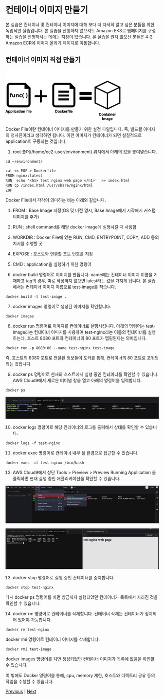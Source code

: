 # 컨테이너 이미지 만들기

본 실습은 컨테이너 및 컨테이너 이미지에 대해 보다 더 자세히 알고 싶은 분들을 위한 독립적인 실습입니다. 본 실습을 진행하지 않으셔도 Amazon EKS로 웹페이지를 구성하는 실습을 진행하시는 데에는 지장이 없습니다. 본 실습을 원치 않으신 분들은 4-2 Amazon ECR에 이미지 올리기 페이지로 이동합니다.

## 컨테이너 이미지 직접 만들기

![](../images/container-image-overview.png)

Docker File이란 컨테이너 이미지를 만들기 위한 설정 파일입니다. 즉, 빌드될 이미지의 청사진이라고 생각하면 됩니다. 이런 이미지가 컨테이너가 되면 실질적으로 application이 구동되는 것입니다.

1. root 폴더(/home/ec2-user/environment) 위치에서 아래의 값을 붙여넣습니다.

```
cd ~/environment/
```

```
cat << EOF > Dockerfile
FROM nginx:latest
RUN  echo '<h1> test nginx web page </h1>'  >> index.html
RUN cp /index.html /usr/share/nginx/html
EOF
```

Docker File에서 각각이 의미하는 바는 아래와 같습니다.

1. FROM : Base Image 지정(OS 및 버전 명시, Base Image에서 시작해서 커스텀 이미지를 추가)

2. RUN : shell command를 해당 docker image에 실행시킬 때 사용함

3. WORKDIR : Docker File에 있는 RUN, CMD, ENTRYPOINT, COPY, ADD 등의 지시를 수행할 곳

4. EXPOSE : 호스트와 연결할 포트 번호를 지정

5. CMD : application을 실행하기 위한 명령어

6. docker build 명령어로 이미지를 만듭니다. name에는 컨테이너 이미지 이름을 기재하고 tag의 경우, 따로 작성하지 않으면 latest라는 값을 가지게 됩니다. 본 실습에서는 컨테이너 이미지 이름으로 test-image를 적습니다.

```
docker build -t test-image . 
```

7. docker images 명령어로 생성된 이미지를 확인합니다.

```
docker images
```

8. docker run 명령어로 이미지를 컨테이너로 실행시킵니다. 아래의 명령어는 test-image라는 컨테이너 이미지를 사용하여 test-nginx라는 이름의 컨테이너를 실행하는데, 호스트 8080 포트와 컨테이너의 80 포트가 맵핑된다는 의미입니다.

```
docker run -p 8080:80 --name test-nginx test-image
```

즉, 호스트의 8080 포트로 전달된 정보들이 도커를 통해, 컨테이너의 80 포트로 포워딩되는 것입니다.

9. docker ps 명령어로 현재의 호스트에서 실행 중인 컨테이너를 확인할 수 있습니다. AWS Cloud9에서 새로운 터미널 창을 열고 아래의 명령어를 입력합니다.

```
docker ps
```

![](../images/docker-ps.png)

10. docker logs 명령어로 해당 컨테이너의 로그를 출력해서 상태를 확인할 수 있습니다.

```
docker logs -f test-nginx
```

11. docker exec 명령어로 컨테이너 내부 쉘 환경으로 접근할 수 있습니다.

```
docker exec -it test-nginx /bin/bash
```

12. AWS Cloud9에서 상단 Tools > Preview > Preview Running Application 을 클릭하면 현재 실행 중인 애플리케이션을 확인할 수 있습니다.

![](../images/docker-preview-application-01.png)

![](../images/docker-preview-application-02.png)

13. docker stop 명령어로 실행 중인 컨테이너를 중지합니다.

```
docker stop test-nginx
```

다시 docker ps 명령어를 치면 방금까지 실행되었던 컨테이너가 목록에서 사라진 것을 확인할 수 있습니다.

14. docker rm 명령어로 컨테이너를 삭제합니다. 컨테이너 삭제는 컨테이너가 정지되어 있어야 가능합니다.

```
docker rm test-nginx
```

docker rmi 명령어로 컨테이너 이미지를 삭제합니다.

```
docker rmi test-image
```

docker images 명령어를 치면 생성되었던 컨테이너 이미지가 목록에 없음을 확인할 수 있습니다.

이 밖에도 Docker 명령어를 통해, cpu, memory 제한, 호스트와 디렉토리 공유 등의 작업을 수행할 수 있습니다.

[Previous](./40-container.md) | [Next](./200-eks.md)
